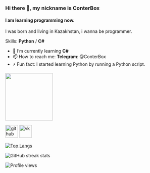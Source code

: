### Hi there 👋, my nickname is ConterBox
#### I am learning programming now.
I was born and living in Kazakhstan, i wanna be programmer.

Skills: **Python** / **C#**

- 🌱 I’m currently learning **C#**
- 📫 How to reach me: **Telegram**: @ConterBox 
- ⚡ Fun fact: I started learning Python by running a Python script. 

[<img src='https://i1.wp.com/gamodrome.de/wp-content/uploads/2019/06/Discord-Banner.png?ssl=1' height='150' weight='70'>](https://discord.gg/TN5NbsUn2C)

[<img src='https://cdn.jsdelivr.net/npm/simple-icons@3.0.1/icons/github.svg' alt='github' height='40'>](https://github.com/ConterBox)  [<img src='https://cdn.jsdelivr.net/npm/simple-icons@3.0.1/icons/vk.svg' alt='vk' height='40'>](https://vk.com/conterbox)

[![Top Langs](https://github-readme-stats.vercel.app/api/top-langs/?username=ConterBox)](https://github.com/anuraghazra/github-readme-stats)

![GitHub streak stats](https://github-readme-streak-stats.herokuapp.com/?user=ConterBox)  

![Profile views](https://gpvc.arturio.dev/ConterBox)  
